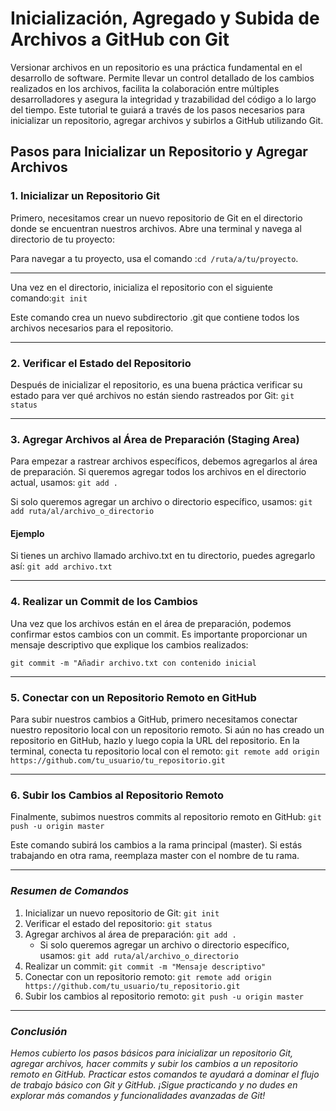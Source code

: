 # Inicialización, Agregado y Subida de Archivos a GitHub con Git

Versionar archivos en un repositorio es una práctica fundamental en el desarrollo de software. Permite llevar un control detallado de los cambios realizados en los archivos, facilita la colaboración entre múltiples desarrolladores y asegura la integridad y trazabilidad del código a lo largo del tiempo. Este tutorial te guiará a través de los pasos necesarios para inicializar un repositorio, agregar archivos y subirlos a GitHub utilizando Git.

## Pasos para Inicializar un Repositorio y Agregar Archivos

### 1. Inicializar un Repositorio Git

Primero, necesitamos crear un nuevo repositorio de Git en el directorio donde se encuentran nuestros archivos. Abre una terminal y navega al directorio de tu proyecto: 

Para navegar a tu proyecto, usa el comando :`cd /ruta/a/tu/proyecto`.

---

Una vez en el directorio, inicializa el repositorio con el siguiente comando:`git init`

Este comando crea un nuevo subdirectorio .git que contiene todos los archivos necesarios para el repositorio.

--- 

### 2. Verificar el Estado del Repositorio
Después de inicializar el repositorio, es una buena práctica verificar su estado para ver qué archivos no están siendo rastreados por Git:  `git status`

--- 

### 3. Agregar Archivos al Área de Preparación (Staging Area)

Para empezar a rastrear archivos específicos, debemos agregarlos al área de preparación. Si queremos agregar todos los archivos en el directorio actual, usamos: `git add .`

Si solo queremos agregar un archivo o directorio específico, usamos: `git add ruta/al/archivo_o_directorio`

#### Ejemplo
Si tienes un archivo llamado archivo.txt en tu directorio, puedes agregarlo así: `git add archivo.txt`

---

### 4. Realizar un Commit de los Cambios
Una vez que los archivos están en el área de preparación, podemos confirmar estos cambios con un commit. Es importante proporcionar un mensaje descriptivo que explique los cambios realizados:  

`git commit -m "Añadir archivo.txt con contenido inicial`


---

### 5. Conectar con un Repositorio Remoto en GitHub
Para subir nuestros cambios a GitHub, primero necesitamos conectar nuestro repositorio local con un repositorio remoto. Si aún no has creado un repositorio en GitHub, hazlo y luego copia la URL del repositorio. En la terminal, conecta tu repositorio local con el remoto: `git remote add origin https://github.com/tu_usuario/tu_repositorio.git`

---

### 6. Subir los Cambios al Repositorio Remoto
Finalmente, subimos nuestros commits al repositorio remoto en GitHub: `git push -u origin master`

Este comando subirá los cambios a la rama principal (master). Si estás trabajando en otra rama, reemplaza master con el nombre de tu rama.

--- 

### **_Resumen de Comandos_**

1. Inicializar un nuevo repositorio de Git: `git init`
2. Verificar el estado del repositorio: `git status`
3. Agregar archivos al área de preparación: `git add .`
    - Si solo queremos agregar un archivo o directorio específico, usamos: `git add ruta/al/archivo_o_directorio`
4. Realizar un commit:  `git commit -m "Mensaje descriptivo"`
5. Conectar con un repositorio remoto:  `git remote add origin https://github.com/tu_usuario/tu_repositorio.git`
6. Subir los cambios al repositorio remoto: `git push -u origin master`

--- 



### **_Conclusión_**

_Hemos cubierto los pasos básicos para inicializar un repositorio Git, agregar archivos, hacer commits y subir los cambios a un repositorio remoto en GitHub. Practicar estos comandos te ayudará a dominar el flujo de trabajo básico con Git y GitHub. ¡Sigue practicando y no dudes en explorar más comandos y funcionalidades avanzadas de Git!_





